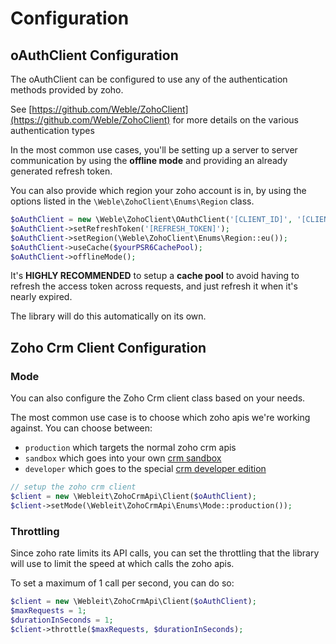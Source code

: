 # Configuration

## oAuthClient Configuration
The oAuthClient can be configured to use any of the authentication methods provided by zoho.

See [https://github.com/Weble/ZohoClient](https://github.com/Weble/ZohoClient) for more details on the various authentication types

In the most common use cases, you'll be setting up a server to server communication by using the **offline mode** and providing an already generated refresh token.

You can also provide which region your zoho account is in, by using the options listed in the ```\Weble\ZohoClient\Enums\Region``` class.

```php
$oAuthClient = new \Weble\ZohoClient\OAuthClient('[CLIENT_ID]', '[CLIENT_SECRET]');
$oAuthClient->setRefreshToken('[REFRESH_TOKEN]');
$oAuthClient->setRegion(\Weble\ZohoClient\Enums\Region::eu());
$oAuthClient->useCache($yourPSR6CachePool);
$oAuthClient->offlineMode();
```

It's **HIGHLY RECOMMENDED** to setup a **cache pool** to avoid having to refresh the access token across requests, and just refresh it when it's nearly expired.

The library will do this automatically on its own.

## Zoho Crm Client Configuration

### Mode
You can also configure the Zoho Crm client class based on your needs.

The most common use case is to choose which zoho apis we're working against.
You can choose between:
 - ```production``` which targets the normal zoho crm apis 
 - ```sandbox``` which goes into your own [crm sandbox](https://help.zoho.com/portal/en/kb/crm/process-management/sandbox/articles/using-sandbox) 
 - ```developer``` which goes to the special [crm developer edition](https://www.zoho.com/crm/developer/docs/dev-edition.html)

```php
// setup the zoho crm client
$client = new \Webleit\ZohoCrmApi\Client($oAuthClient);
$client->setMode(\Webleit\ZohoCrmApi\Enums\Mode::production()); 
```

### Throttling

Since zoho rate limits its API calls, you can set the throttling that the library will use to limit the speed at which calls the zoho apis.

To set a maximum of 1 call per second, you can do so:
```php
$client = new \Webleit\ZohoCrmApi\Client($oAuthClient);
$maxRequests = 1;
$durationInSeconds = 1;
$client->throttle($maxRequests, $durationInSeconds);

``` 
